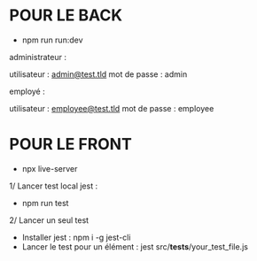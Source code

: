# POUR LE BACK 
- npm run run:dev

administrateur :

utilisateur : admin@test.tld
mot de passe : admin

employé :

utilisateur : employee@test.tld
mot de passe : employee

# POUR LE FRONT
- npx live-server

1/ Lancer test local jest : 
- npm run test

2/ Lancer un seul test
- Installer jest : npm i -g jest-cli
- Lancer le test pour un élément : jest src/__tests__/your_test_file.js